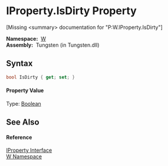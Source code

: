 IProperty.IsDirty Property
==========================
  
[Missing &lt;summary> documentation for "P:W.IProperty.IsDirty"]


  **Namespace:**  [W][1]  
  **Assembly:**  Tungsten (in Tungsten.dll)

Syntax
------

```csharp
bool IsDirty { get; set; }
```

#### Property Value
Type: [Boolean][2]

See Also
--------

#### Reference
[IProperty Interface][3]  
[W Namespace][1]  

[1]: ../README.md
[2]: http://msdn.microsoft.com/en-us/library/a28wyd50
[3]: README.md
[4]: ../../_icons/Help.png